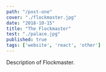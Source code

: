 ```yaml
---
path: "/post-one"
cover: "./flockmaster.jpg"
date: "2018-10-15"
title: "The Flockmaster"
test: "./palace.jpg"
published: true
tags: ['website', 'react', 'other']
---
```

Description of Flockmaster.


